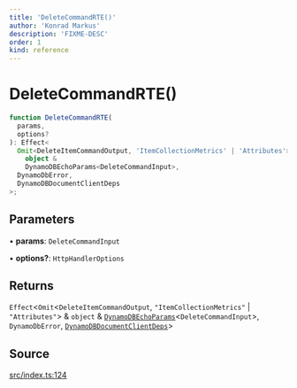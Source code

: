 ```yaml
---
title: 'DeleteCommandRTE()'
author: 'Konrad Markus'
description: 'FIXME-DESC'
order: 1
kind: reference
---
```


# DeleteCommandRTE()

```ts
function DeleteCommandRTE(
  params,
  options?
): Effect<
  Omit<DeleteItemCommandOutput, 'ItemCollectionMetrics' | 'Attributes'> &
    object &
    DynamoDBEchoParams<DeleteCommandInput>,
  DynamoDbError,
  DynamoDBDocumentClientDeps
>;
```

## Parameters

• **params**: `DeleteCommandInput`

• **options?**: `HttpHandlerOptions`

## Returns

`Effect`\<`Omit`\<`DeleteItemCommandOutput`, `"ItemCollectionMetrics"` \| `"Attributes"`\> & `object` & [`DynamoDBEchoParams`](/projects/konkerdev-aws-client-effect-dynamodb/reference/type-aliases/dynamodbechoparams)\<`DeleteCommandInput`\>, `DynamoDbError`, [`DynamoDBDocumentClientDeps`](/projects/konkerdev-aws-client-effect-dynamodb/reference/type-aliases/dynamodbdocumentclientdeps)\>

## Source

[src/index.ts:124](https://github.com/konkerdotdev/aws-client-effect-dynamodb/blob/61cc23ece48bc14ff19d7990e27b716d0c6ee7ed/src/index.ts#L124)
